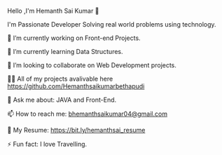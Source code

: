 Hello ,I'm Hemanth Sai Kumar 👋
                
I'm Passionate Developer Solving real world problems using technology.
  
🔭 I’m currently working on Front-end Projects.

🌱 I’m currently learning Data Structures.

👯 I’m looking to collaborate on Web Development projects.

👨‍💻 All of my projects avalivable here https://github.com/Hemanthsaikumarbethapudi 

💬 Ask me about: JAVA and Front-End.

📫 How to reach me: bhemanthsaikumar04@gmail.com

📄 My Resume: https://bit.ly/hemanthsai_resume

⚡ Fun fact: I love Travelling.
